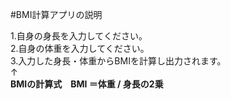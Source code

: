 #BMI計算アプリの説明


1.自身の身長を入力してください。  
2.自身の体重を入力してください。  
3.入力した身長・体重からBMIを計算し出力されます。  
↑  
**BMIの計算式　BMI ＝体重 / 身長の2乗**
